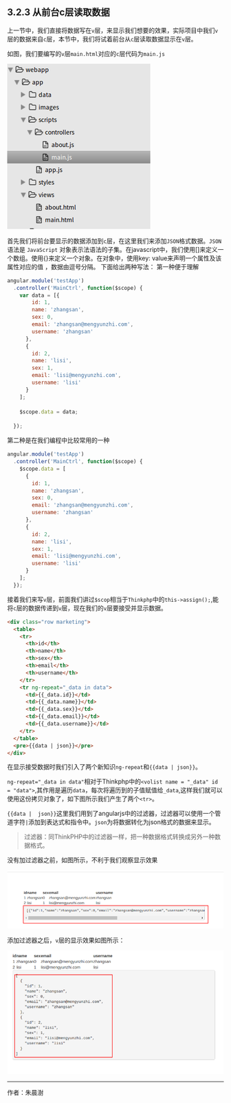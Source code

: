 
## 3.2.3 从前台c层读取数据

上一节中，我们直接将数据写在`v`层，来显示我们想要的效果，实际项目中我们`v`层的数据来自`c`层，本节中，我们将试着前台从`c`层读取数据显示在`v`层。

如图，我们要编写的`v`层`main.html`对应的`c`层代码为`main.js`

![](image/2017-10-28-21-06-38.png) 

首先我们将前台要显示的数据添加到`c`层，在这里我们来添加`JSON`格式数据。`JSON` 语法是 `JavaScript` 对象表示法语法的子集。在javascript中，我们使用[]来定义一个数组。使用{}来定义一个对象。在对象中，使用key: value来声明一个属性及该属性对应的值 ，数据由逗号分隔。
下面给出两种写法：
第一种便于理解

```javascript
angular.module('testApp')
  .controller('MainCtrl', function($scope) {
    var data = [{
        id: 1,
        name: 'zhangsan',
        sex: 0,
        email: 'zhangsan@mengyunzhi.com',
        username: 'zhangsan'
      },
      {
        id: 2,
        name: 'lisi',
        sex: 1,
        email: 'lisi@mengyunzhi.com',
        username: 'lisi'
      }
    ];

    $scope.data = data;

  });
```

第二种是在我们编程中比较常用的一种

``` javascript
angular.module('testApp')
  .controller('MainCtrl', function($scope) {
    $scope.data = [
      {
        id: 1,
        name: 'zhangsan',
        sex: 0,
        email: 'zhangsan@mengyunzhi.com',
        username: 'zhangsan'
      },
      {
        id: 2,
        name: 'lisi',
        sex: 1,
        email: 'lisi@mengyunzhi.com',
        username: 'lisi'
      }
    ];
  });
```

接着我们来写`v`层，前面我们讲过`$scop`相当于`Thinkphp`中的`this->assign();`,能将`c`层的数据传递到`v`层，现在我们的`v`层要接受并显示数据。


``` html
<div class="row marketing">
  <table>
    <tr>
      <th>id</th>
      <th>name</th>
      <th>sex</th>
      <th>email</th>
      <th>username</th>
    </tr>
    <tr ng-repeat="_data in data">
      <td>{{_data.id}}</td>
      <td>{{_data.name}}</td>
      <td>{{_data.sex}}</td>
      <td>{{_data.email}}</td>
      <td>{{_data.username}}</td>
    </tr>
  </table>
  <pre>{{data | json}}</pre>
</div>
```

在显示接受数据时我们引入了两个新知识`ng-repeat`和`{{data | json}}`。

`ng-repeat="_data in data"`相对于Thinkphp中的`<volist name = "_data" id = "data">`,其作用是遍历`data`，每次将遍历到的子值赋值给`_data`,这样我们就可以使用这份拷贝对象了，如下图所示我们产生了两个`<tr>`。

 `{{data |  json}}`这里我们用到了angularjs中的过滤器，过滤器可以使用一个管道字符`|`添加到表达式和指令中。`json`为将数据转化为json格式的数据来显示。
 
 > 过滤器：同ThinkPHP中的过滤器一样，把一种数据格式转换成另外一种数据格式。
 
 没有加过滤器之前，如图所示，不利于我们观察显示效果
 
 ![](image/2017-10-29-14-56-09.png) 

添加过滤器之后，`v`层的显示效果如图所示：

![](image/2017-10-28-22-16-11.png) 

---

作者：朱晨澍

